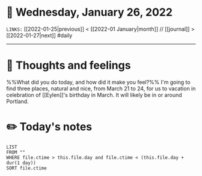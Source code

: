 # 📅 Wednesday, January 26, 2022
`LINKS:` [[2022-01-25|previous]] < [[2022-01 January|month]] // [[journal]] > [[2022-01-27|next]] 
#daily

---
# 💭 Thoughts and feelings
%%What did you do today, and how did it make you feel?%%
I'm going to find three places, natural and nice, from March 21 to 24, for us to vacation in celebration of [[Eylen]]'s birthday in March. It will likely be in or around Portland. 

# ✏️ Today's notes
```dataview
LIST 
FROM ""
WHERE file.ctime > this.file.day and file.ctime < (this.file.day + dur(1 day))
SORT file.ctime
```
